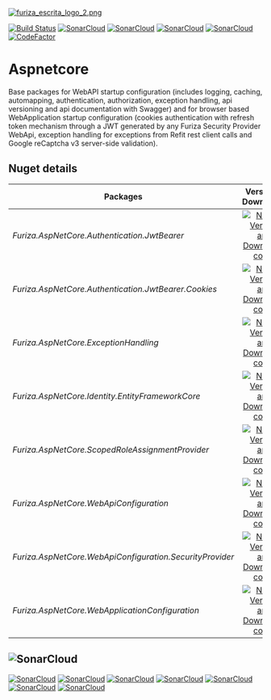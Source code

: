 [![furiza_escrita_logo_2.png](https://www.imagemhost.com.br/images/2019/03/22/furiza_escrita_logo_2.png)](https://www.imagemhost.com.br/image/Ybo5I)

[![Build Status](https://dev.azure.com/ivanborges/Furiza/_apis/build/status/ivanborges.furiza-aspnetcore)](https://dev.azure.com/ivanborges/Furiza/_build/latest?definitionId=4)
[![SonarCloud](https://sonarcloud.io/api/project_badges/measure?project=ivanborges_furiza-aspnetcore&metric=alert_status)](https://sonarcloud.io/dashboard?id=ivanborges_furiza-aspnetcore)
[![SonarCloud](https://sonarcloud.io/api/project_badges/measure?project=ivanborges_furiza-aspnetcore&metric=sqale_rating)](https://sonarcloud.io/dashboard?id=ivanborges_furiza-aspnetcore)
[![SonarCloud](https://sonarcloud.io/api/project_badges/measure?project=ivanborges_furiza-aspnetcore&metric=reliability_rating)](https://sonarcloud.io/dashboard?id=ivanborges_furiza-aspnetcore)
[![SonarCloud](https://sonarcloud.io/api/project_badges/measure?project=ivanborges_furiza-aspnetcore&metric=security_rating)](https://sonarcloud.io/dashboard?id=ivanborges_furiza-aspnetcore)
[![CodeFactor](https://www.codefactor.io/repository/github/ivanborges/furiza-aspnetcore/badge)](https://www.codefactor.io/repository/github/ivanborges/furiza-aspnetcore)

# Aspnetcore
Base packages for WebAPI startup configuration (includes logging, caching, automapping, authentication, authorization, exception handling, api versioning and api documentation with Swagger) and for browser based WebApplication startup configuration (cookies authentication with refresh token mechanism through a JWT generated by any Furiza Security Provider WebApi, exception handling for exceptions from Refit rest client calls and Google reCaptcha v3 server-side validation).

## Nuget details
|Packages|Version & Downloads|
|---------------------------|:---:|
|*Furiza.AspNetCore.Authentication.JwtBearer*|[![NuGet Version and Downloads count](https://buildstats.info/nuget/Furiza.AspNetCore.Authentication.JwtBearer)](https://www.nuget.org/packages/Furiza.AspNetCore.Authentication.JwtBearer)|
|*Furiza.AspNetCore.Authentication.JwtBearer.Cookies*|[![NuGet Version and Downloads count](https://buildstats.info/nuget/Furiza.AspNetCore.Authentication.JwtBearer.Cookies)](https://www.nuget.org/packages/Furiza.AspNetCore.Authentication.JwtBearer.Cookies)|
|*Furiza.AspNetCore.ExceptionHandling*|[![NuGet Version and Downloads count](https://buildstats.info/nuget/Furiza.AspNetCore.ExceptionHandling)](https://www.nuget.org/packages/Furiza.AspNetCore.ExceptionHandling)|
|*Furiza.AspNetCore.Identity.EntityFrameworkCore*|[![NuGet Version and Downloads count](https://buildstats.info/nuget/Furiza.AspNetCore.Identity.EntityFrameworkCore)](https://www.nuget.org/packages/Furiza.AspNetCore.Identity.EntityFrameworkCore)|
|*Furiza.AspNetCore.ScopedRoleAssignmentProvider*|[![NuGet Version and Downloads count](https://buildstats.info/nuget/Furiza.AspNetCore.ScopedRoleAssignmentProvider)](https://www.nuget.org/packages/Furiza.AspNetCore.ScopedRoleAssignmentProvider)|
|*Furiza.AspNetCore.WebApiConfiguration*|[![NuGet Version and Downloads count](https://buildstats.info/nuget/Furiza.AspNetCore.WebApiConfiguration)](https://www.nuget.org/packages/Furiza.AspNetCore.WebApiConfiguration)|
|*Furiza.AspNetCore.WebApiConfiguration.SecurityProvider*|[![NuGet Version and Downloads count](https://buildstats.info/nuget/Furiza.AspNetCore.WebApiConfiguration.SecurityProvider)](https://www.nuget.org/packages/Furiza.AspNetCore.WebApiConfiguration.SecurityProvider)|
|*Furiza.AspNetCore.WebApplicationConfiguration*|[![NuGet Version and Downloads count](https://buildstats.info/nuget/Furiza.AspNetCore.WebApplicationConfiguration)](https://www.nuget.org/packages/Furiza.AspNetCore.WebApplicationConfiguration)|

## ![SonarCloud](https://sonarcloud.io/images/project_badges/sonarcloud-white.svg)

[![SonarCloud](https://sonarcloud.io/api/project_badges/measure?project=ivanborges_furiza-aspnetcore&metric=ncloc)](https://sonarcloud.io/dashboard?id=ivanborges_furiza-aspnetcore)
[![SonarCloud](https://sonarcloud.io/api/project_badges/measure?project=ivanborges_furiza-aspnetcore&metric=coverage)](https://sonarcloud.io/dashboard?id=ivanborges_furiza-aspnetcore)
[![SonarCloud](https://sonarcloud.io/api/project_badges/measure?project=ivanborges_furiza-aspnetcore&metric=duplicated_lines_density)](https://sonarcloud.io/dashboard?id=ivanborges_furiza-aspnetcore)
[![SonarCloud](https://sonarcloud.io/api/project_badges/measure?project=ivanborges_furiza-aspnetcore&metric=sqale_index)](https://sonarcloud.io/dashboard?id=ivanborges_furiza-aspnetcore)
[![SonarCloud](https://sonarcloud.io/api/project_badges/measure?project=ivanborges_furiza-aspnetcore&metric=bugs)](https://sonarcloud.io/dashboard?id=ivanborges_furiza-aspnetcore)
[![SonarCloud](https://sonarcloud.io/api/project_badges/measure?project=ivanborges_furiza-aspnetcore&metric=vulnerabilities)](https://sonarcloud.io/dashboard?id=ivanborges_furiza-aspnetcore)
[![SonarCloud](https://sonarcloud.io/api/project_badges/measure?project=ivanborges_furiza-aspnetcore&metric=code_smells)](https://sonarcloud.io/dashboard?id=ivanborges_furiza-aspnetcore)
